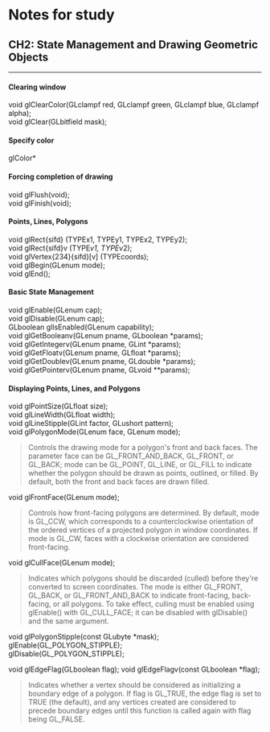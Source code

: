 Notes for study
===============

## CH2: State Management and Drawing Geometric Objects
----

#### Clearing window
void glClearColor(GLclampf red, GLclampf green, GLclampf blue, GLclampf alpha);  
void glClear(GLbitfield mask);

#### Specify color
glColor*

#### Forcing completion of drawing
void glFlush(void);  
void glFinish(void);

#### Points, Lines, Polygons
void glRect{sifd} (TYPEx1, TYPEy1, TYPEx2, TYPEy2);  
void glRect{sifd}v (TYPE*v1, TYPE*v2);  
void glVertex{234}{sifd}[v] (TYPEcoords);  
void glBegin(GLenum mode);  
void glEnd();  

#### Basic State Management
void glEnable(GLenum cap);  
void glDisable(GLenum cap);  
GLboolean glIsEnabled(GLenum capability);  
void glGetBooleanv(GLenum pname, GLboolean *params);  
void glGetIntegerv(GLenum pname, GLint *params);  
void glGetFloatv(GLenum pname, GLfloat *params);  
void glGetDoublev(GLenum pname, GLdouble *params);  
void glGetPointerv(GLenum pname, GLvoid **params);  

#### Displaying Points, Lines, and Polygons
void glPointSize(GLfloat size);  
void glLineWidth(GLfloat width);  
void glLineStipple(GLint factor, GLushort pattern);  
void glPolygonMode(GLenum face, GLenum mode);  
> Controls the drawing mode for a polygon's front and
> back faces. The parameter face can be
> GL_FRONT_AND_BACK, GL_FRONT, or GL_BACK; mode can be
> GL_POINT, GL_LINE, or GL_FILL to indicate whether the
> polygon should be drawn as points, outlined, or filled.
> By default, both the front and back faces are drawn
> filled.  

void glFrontFace(GLenum mode);
> Controls how front-facing polygons are determined. By
> default, mode is GL_CCW, which corresponds to a
> counterclockwise orientation of the ordered vertices of
> a projected polygon in window coordinates. If mode is
> GL_CW, faces with a clockwise orientation are
> considered front-facing.

void glCullFace(GLenum mode);  
> Indicates which polygons should be discarded (culled) before
> they're converted to screen coordinates.
> The mode is either GL_FRONT, GL_BACK, or GL_FRONT_AND_BACK to
> indicate front-facing, back-facing, or all polygons.
> To take effect, culling must be enabled using glEnable() with GL_CULL_FACE;
> it can be disabled with glDisable() and the same argument.


void glPolygonStipple(const GLubyte *mask);  
glEnable(GL_POLYGON_STIPPLE);  
glDisable(GL_POLYGON_STIPPLE);  

void glEdgeFlag(GLboolean flag);
void glEdgeFlagv(const GLboolean *flag);
> Indicates whether a vertex should be considered as initializing a boundary
> edge of a polygon. If flag is GL_TRUE, the edge flag is set to TRUE (the
> default), and any vertices created are considered to precede boundary
> edges until this function is called again with flag being GL_FALSE.
